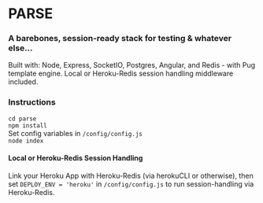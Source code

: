 # PARSE
### A barebones, session-ready stack for testing & whatever else...
Built with: Node, Express, SocketIO, Postgres, Angular, and Redis - with Pug template engine. Local or Heroku-Redis session handling middleware included.

### Instructions
`cd parse`  
`npm install`  
Set config variables in `/config/config.js`  
`node index`  

#### Local or Heroku-Redis Session Handling
Link your Heroku App with Heroku-Redis (via herokuCLI or otherwise), then set `DEPLOY_ENV = 'heroku'` in `/config/config.js` to run session-handling via Heroku-Redis.
